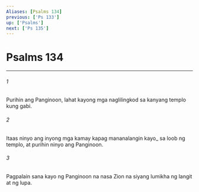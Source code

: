 ```yaml
---
Aliases: [Psalms 134]
previous: ['Ps 133']
up: ['Psalms']
next: ['Ps 135']
---
```

# Psalms 134

***






















###### 1 










Purihin ang Panginoon, lahat kayong mga naglilingkod sa kanyang templo kung gabi. 





















###### 2 










Itaas ninyo ang inyong mga kamay kapag mananalangin kayo_ sa loob ng templo, at purihin ninyo ang Panginoon. 





















###### 3 










Pagpalain sana kayo ng Panginoon na nasa Zion na siyang lumikha ng langit at ng lupa.
